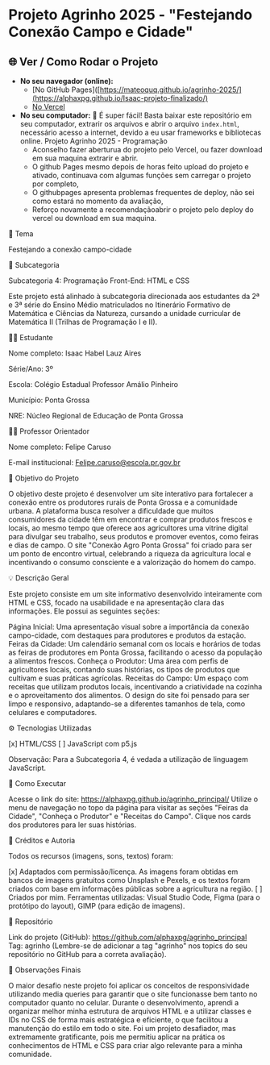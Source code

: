 # Projeto Agrinho 2025 - **"Festejando Conexão Campo e Cidade"** 

## 🌐 Ver / Como Rodar o Projeto

* **No seu navegador (online):**
    * [No GitHub Pages]([https://mateoquq.github.io/agrinho-2025/](https://alphaxpg.github.io/Isaac-projeto-finalizado/)
    * [No Vercel](https://isaac-projeto-finalizado.vercel.app/)
* **No seu computador:** 📂 É super fácil! Basta baixar este repositório em seu computador, extrarir os arquivos e abrir o arquivo `index.html`, necessário acesso a internet, devido a eu usar frameworks e bibliotecas online.
Projeto Agrinho 2025 - Programação
    * Aconselho fazer aberturua do projeto pelo Vercel, ou fazer download em sua maquina extrarir e abrir.
    * O github Pages mesmo depois de horas feito upload do projeto e ativado, continuava com algumas funções sem carregar o projeto por completo,
    * O githubpages apresenta problemas frequentes de deploy, não sei como estará no momento da avaliação,
    * Reforço novamente a recomendaçãoabrir o projeto pelo deploy do vercel ou download em sua maquina.


🎯 Tema

Festejando a conexão campo-cidade 

📌 Subcategoria

Subcategoria 4: Programação Front-End: HTML e CSS

Este projeto está alinhado à subcategoria direcionada aos estudantes da 2ª e 3ª série do Ensino Médio matriculados no Itinerário Formativo de Matemática e Ciências da Natureza, cursando a unidade curricular de Matemática II (Trilhas de Programação I e II). 

👨‍💻 Estudante

Nome completo: Isaac Habel Lauz Aires

Série/Ano: 3º

Escola: Colégio Estadual Professor Amálio Pinheiro

Município: Ponta Grossa

NRE: Núcleo Regional de Educação de Ponta Grossa

👨‍🏫 Professor Orientador

Nome completo: Felipe Caruso

E-mail institucional: Felipe.caruso@escola.pr.gov.br

🧠 Objetivo do Projeto

O objetivo deste projeto é desenvolver um site interativo para fortalecer a conexão entre os produtores rurais de Ponta Grossa e a comunidade urbana. A plataforma busca resolver a dificuldade que muitos consumidores da cidade têm em encontrar e comprar produtos frescos e locais, ao mesmo tempo que oferece aos agricultores uma vitrine digital para divulgar seu trabalho, seus produtos e promover eventos, como feiras e dias de campo. O site "Conexão Agro Ponta Grossa" foi criado para ser um ponto de encontro virtual, celebrando a riqueza da agricultura local e incentivando o consumo consciente e a valorização do homem do campo.

💡 Descrição Geral

Este projeto consiste em um site informativo desenvolvido inteiramente com HTML e CSS, focado na usabilidade e na apresentação clara das informações.  Ele possui as seguintes seções:

Página Inicial: Uma apresentação visual sobre a importância da conexão campo-cidade, com destaques para produtores e produtos da estação.
Feiras da Cidade: Um calendário semanal com os locais e horários de todas as feiras de produtores em Ponta Grossa, facilitando o acesso da população a alimentos frescos.
Conheça o Produtor: Uma área com perfis de agricultores locais, contando suas histórias, os tipos de produtos que cultivam e suas práticas agrícolas.
Receitas do Campo: Um espaço com receitas que utilizam produtos locais, incentivando a criatividade na cozinha e o aproveitamento dos alimentos.
O design do site foi pensado para ser limpo e responsivo, adaptando-se a diferentes tamanhos de tela, como celulares e computadores.

⚙️ Tecnologias Utilizadas

[x] HTML/CSS 
[ ] JavaScript com p5.js

Observação: Para a Subcategoria 4, é vedada a utilização de linguagem JavaScript. 

🚀 Como Executar

Acesse o link do site: https://alphaxpg.github.io/agrinho_principal/
Utilize o menu de navegação no topo da página para visitar as seções "Feiras da Cidade", "Conheça o Produtor" e "Receitas do Campo".
Clique nos cards dos produtores para ler suas histórias.

🎨 Créditos e Autoria

Todos os recursos (imagens, sons, textos) foram:

[x] Adaptados com permissão/licença. As imagens foram obtidas em bancos de imagens gratuitos como Unsplash e Pexels, e os textos foram criados com base em informações públicas sobre a agricultura na região.
[ ] Criados por mim.
Ferramentas utilizadas: Visual Studio Code, Figma (para o protótipo do layout), GIMP (para edição de imagens).

📁 Repositório

Link do projeto (GitHub): https://github.com/alphaxpg/agrinho_principal
Tag: agrinho (Lembre-se de adicionar a tag "agrinho" nos topics do seu repositório no GitHub para a correta avaliação). 

📝 Observações Finais

O maior desafio neste projeto foi aplicar os conceitos de responsividade utilizando media queries para garantir que o site funcionasse bem tanto no computador quanto no celular.  Durante o desenvolvimento, aprendi a organizar melhor minha estrutura de arquivos HTML e a utilizar classes e IDs no CSS de forma mais estratégica e eficiente, o que facilitou a manutenção do estilo em todo o site.  Foi um projeto desafiador, mas extremamente gratificante, pois me permitiu aplicar na prática os conhecimentos de HTML e CSS para criar algo relevante para a minha comunidade.
